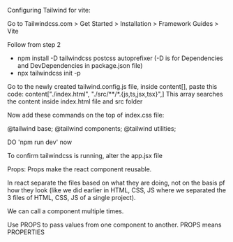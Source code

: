 Configuring Tailwind for vite:

Go to Tailwindcss.com > Get Started > Installation > Framework Guides > Vite

Follow from step 2

- npm install -D tailwindcss postcss autoprefixer
(-D is for Dependencies and DevDependencies in package.json file)
- npx tailwindcss init -p

Go to the newly created tailwind.config.js file,
inside content[], paste this code:
content["./index.html",
    "./src/**/*.{js,ts,jsx,tsx}",]
This array searches the content inside index.html file and src folder   

Now add these commands on the top of index.css file:

@tailwind base;
@tailwind components;
@tailwind utilities;

DO 'npm run dev' now

To confirm tailwindcss is running, alter the app.jsx file

Props:
Props make the react component reusable.

In react separate the files based on what they are doing, not on the basis pf how they look (like we did earlier in HTML, CSS, JS where we separated the 3 files of HTML, CSS, JS of a single project).

We can call a component multiple times.

Use PROPS to pass values from one component to another.
PROPS means PROPERTIES

